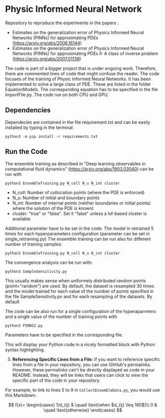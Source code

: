 # **Physic Informed Neural Network**

Repository to reproduce the experiments in the papers :

   - Estimates on the generalization error of Physics Informed Neural Networks (PINNs) for approximating PDEs (https://arxiv.org/abs/2006.16144)
   - Estimates on the generalization error of Physics Informed Neural Networks (PINNs) for approximating PDEs II: A class of inverse problem (https://arxiv.org/abs/2007.01138)
   
The code is part of a bigger project that is under ongoing work. Therefore, there are commented lines of code that might confuse the reader.
The code focuses of the training of Physic Informed Neural Networks. It has been implemented to solve a large class of PDE. These are listed in the folder EquationModels. The corresponding equation has to be specified in the file ImportFile.py. The code run on both CPU and GPU.`  
## **Dependencies**

Dependecies are contained in the file requirement.txt and can be easily installed by typing in the terminal:

` python3 -m pip install -r requirements.txt ` 


## **Run the Code**
The ensemble training as described in "Deep learning observables in computational fluid dynamics" (https://arxiv.org/abs/1903.03040) can be run with

` python3 EnsembleTraining.py N_coll N_u N_int cluster `

   - N_coll: Number of collocation points (where the PDE is enforced)
   - N_u: Number of initial and boundary points
   - N_int: Number of internal points (neither boundaries or initial points) where the solution of the PDE is known)
   - cluster: "true" or "false". Set it "false" unless a lsf-based cluster is available
   
Additional parameter have to be set in the code. The model in retrained 5 times for each hyperparameters configuration (parameter can be set in single_retraining.py)
The ensemble training can be run also for different number of training samples:

` python3 EnsembleTraining.py N_coll N_u N_int cluster `

The convergence analysis can be run with:

` python3 SampleSensitivity.py `

This usually makes sense when uniformely distributed random points (point="random") are used. By default, the dataset is resampled 30 times and the model trained for each value of the number of points specified in the file SampleSensitivity.px and for each resampling of the datasets.
By default

The code can be also run for a single configuration of the hyperaparmters and a single value of the number of training points with

` python3 PINNS2.py `

Parameters have to be specified in the corresponding file.



This will display your Python code in a nicely formatted block with Python syntax highlighting.

3. **Referencing Specific Lines from a File:** If you want to reference specific lines from a file in your repository, you can use GitHub's permalinks. However, these permalinks can't be directly displayed as code in your README. Instead, they will be links that users can click to view the specific part of the code in your repository.

For example, to link to lines 5 to 9 in `CollectEnsembleData.py`, you would use this Markdown:

$$
f(x)=
\begin{cases}
1/d_{ij} & \quad \text{when $d_{ij} \leq 160$}\\ 
0 & \quad \text{otherwise}
\end{cases}
$$

